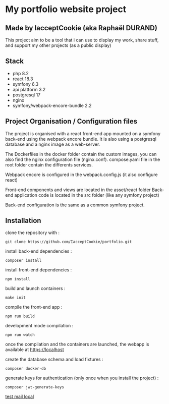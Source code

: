 # My portfolio website project
## Made by IacceptCookie (aka Raphaël DURAND)

This project aim to be a tool that i can use to display my work, share stuff, and support my other projects (as a public display)

## Stack

- php 8.2
- react 18.3
- symfony 6.3
- api platform 3.2
- postgresql 17
- nginx
- symfony/webpack-encore-bundle 2.2

## Project Organisation / Configuration files

The project is organised with a react front-end app mounted on a symfony back-end using the webpack encore bundle.
It is also using a postgresql database and a nginx image as a web-server.

The Dockerfiles in the docker folder contain the custom images, you can also find the nginx configuration file (nginx.conf).
compose.yaml file in the root folder contain the differents services.

Webpack encore is configured in the webpack.config.js (it also configure react)

Front-end components and views are located in the asset/react folder
Back-end application code is located in the src folder (like any symfony project)

Back-end configuration is the same as a common symfony project.

## Installation

clone the repository with :
```
git clone https://github.com/IacceptCookie/portfolio.git
```

install back-end dependencies :
```
composer install
```

install front-end dependencies :
```
npm install
```

build and launch containers :
```
make init
```

compile the front-end app :
```
npm run build
```

development mode compilation :
```
npm run watch
```

once the compilation and the containers are launched, the webapp is available at [https://localhost](https://localhost)

create the database schema and load fixtures :
```
composer docker-db
```

generate keys for authentication (only once when you install the project) :
```
composer jwt-generate-keys
```

[test mail local](https://mailtrap.io/)
